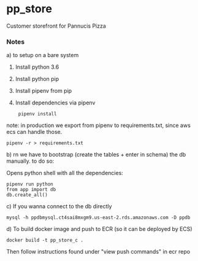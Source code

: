 # pp_store
Customer storefront for Pannucis Pizza


### Notes
a) to setup on a bare system

1. Install python 3.6
2. Install python pip
3. Install pipenv from pip
4. Install dependencies via pipenv

        pipenv install



note: in production we export from pipenv to requirements.txt, since aws ecs can handle those.

    pipenv -r > requirements.txt


b) rn we have to bootstrap (create the tables + enter in schema) the db manually. to do so:

Opens python shell with all the dependencies:

    pipenv run python 
    from app import db
    db.create_all()


c) If you wanna connect to the db directly


    mysql -h ppdbmysql.ct4sai8mxgm9.us-east-2.rds.amazonaws.com -D ppdb


d) To build docker image and push to ECR (so it can be deployed by ECS)
    
    docker build -t pp_store_c .
    
Then follow instructions found under "view push commands" in ecr repo